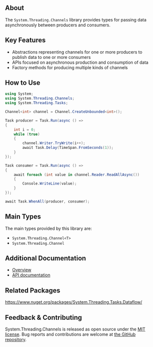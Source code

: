 ## About

<!-- A description of the package and where one can find more documentation -->

The `System.Threading.Channels` library provides types for passing data asynchronously between producers and consumers.

## Key Features

<!-- The key features of this package -->

* Abstractions representing channels for one or more producers to publish data to one or more consumers
* APIs focused on asynchronous production and consumption of data
* Factory methods for producing multiple kinds of channels

## How to Use

<!-- A compelling example on how to use this package with code, as well as any specific guidelines for when to use the package -->

```C#
using System;
using System.Threading.Channels;
using System.Threading.Tasks;

Channel<int> channel = Channel.CreateUnbounded<int>();

Task producer = Task.Run(async () =>
{
    int i = 0;
    while (true)
    {
        channel.Writer.TryWrite(i++);
        await Task.Delay(TimeSpan.FromSeconds(1));
    }
});

Task consumer = Task.Run(async () =>
{
    await foreach (int value in channel.Reader.ReadAllAsync())
    {
        Console.WriteLine(value);
    }
});

await Task.WhenAll(producer, consumer);
```

## Main Types

<!-- The main types provided in this library -->

The main types provided by this library are:

* `System.Threading.Channel<T>`
* `System.Threading.Channel`

## Additional Documentation

<!-- Links to further documentation. Remove conceptual documentation if not available for the library. -->

* [Overview](https://devblogs.microsoft.com/dotnet/an-introduction-to-system-threading-channels/)
* [API documentation](https://learn.microsoft.com/dotnet/api/system.threading.channels)

## Related Packages

<!-- The related packages associated with this package -->

https://www.nuget.org/packages/System.Threading.Tasks.Dataflow/

## Feedback & Contributing

<!-- How to provide feedback on this package and contribute to it -->

System.Threading.Channels is released as open source under the [MIT license](https://licenses.nuget.org/MIT). Bug reports and contributions are welcome at [the GitHub repository](https://github.com/dotnet/runtime).